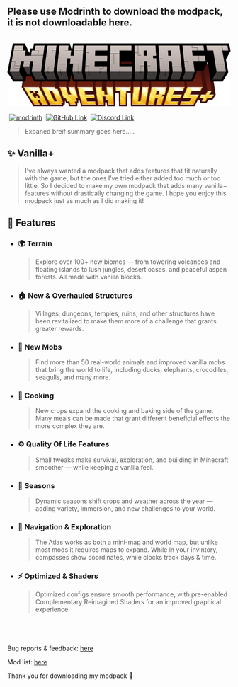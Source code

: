 Please use Modrinth to download the modpack, it is not downloadable here.
-

‎ 
![Minecraft Adventures+](https://raw.githubusercontent.com/Cashtastrophe/Minecraft-Adventures-Plus/refs/heads/main/images/name.png)

‎ 
[![modrinth](https://cdn.jsdelivr.net/npm/@intergrav/devins-badges@3/assets/cozy/available/modrinth_64h.png)](https://modrinth.com/project/adventures-plus)‎ ‎  [‎![GitHub Link](https://cdn.jsdelivr.net/npm/@intergrav/devins-badges@3/assets/cozy/available/github_64h.png)](https://github.com/Cashtastrophe/Minecraft-Adventures-Plus)‎ ‎  [![Discord Link](https://cdn.jsdelivr.net/npm/@intergrav/devins-badges@3/assets/cozy/social/discord-plural_64h.png)](https://discord.gg/uMMnmnp5Be)
> Expaned breif summary goes here.....

## **✨ Vanilla+**
> I’ve always wanted a modpack that adds features that fit naturally with the game, but the ones I’ve tried either added too much or too little. So I decided to make my own modpack that adds many vanilla+ features without drastically changing the game. I hope you enjoy this modpack just as much as I did making it!

## **📕 Features**

- ### 🌍 Terrain
  > Explore over 100+ new biomes — from towering volcanoes and floating islands to lush jungles, desert oases, and peaceful aspen forests. All made with vanilla blocks.

- ### 🏠 New & Overhauled Structures
    > Villages, dungeons, temples, ruins, and other structures have been revitalized to make them more of a challenge that grants greater rewards.
 
- ### 🦆 New Mobs
  > Find more than 50 real-world animals and improved vanilla mobs that bring the world to life, including ducks, elephants, crocodiles, seagulls, and many more.

- ### 🍳 Cooking
  > New crops expand the cooking and baking side of the game. Many meals can be made that grant different beneficial effects the more complex they are.

- ### ⚙️ Quality Of Life Features
  > Small tweaks make survival, exploration, and building in Minecraft smoother — while keeping a vanilla feel.

- ### 📅 Seasons
  > Dynamic seasons shift crops and weather across the year — adding variety, immersion, and new challenges to your world.

- ### 🧭 Navigation & Exploration
  > The Atlas works as both a mini-map and world map, but unlike most mods it requires maps to expand. While in your invintory, compasses show coordinates, while clocks track days & time.

- ### ⚡ Optimized & Shaders
  > Optimized configs ensure smooth performance, with pre-enabled Complementary Reimagined Shaders for an improved graphical experience.

‎ 
----
‎Bug reports & feedback: [here](https://github.com/Cashtastrophe/Minecraft-Adventures-Plus/issues/new/choose)

Mod list: [here](https://example.com)

Thank you for downloading my modpack 💖
